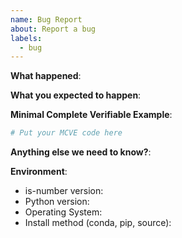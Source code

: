 ```yaml
---
name: Bug Report
about: Report a bug
labels:
  - bug
---
```


**What happened**:

**What you expected to happen**:

**Minimal Complete Verifiable Example**:

<!-- See https://stackoverflow.com/help/mcve or http://matthewrocklin.com/blog/work/2018/02/28/minimal-bug-reports for an example -->

```python
# Put your MCVE code here
```

**Anything else we need to know?**:

**Environment**:

- is-number version:
- Python version:
- Operating System:
- Install method (conda, pip, source):